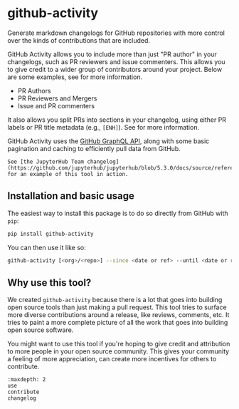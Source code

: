 # github-activity

Generate markdown changelogs for GitHub repositories with more control over the kinds of contributions that are included.

GitHub Activity allows you to include more than just "PR author" in your changelogs, such as PR reviewers and issue commenters. This allows you to give credit to a wider group of contributors around your project. Below are some examples, see [](#how-does-this-tool-define-contributions-in-the-reports) for more information.

- PR Authors
- PR Reviewers and Mergers
- Issue and PR commenters

It also allows you split PRs into sections in your changelog, using either PR labels or PR title metadata (e.g., `[ENH]`). See [](#prefixes-and-tags) for more information.

GitHub Activity uses the [GitHub GraphQL API](https://docs.github.com/en/graphql), along with some basic pagination and caching to efficiently pull data from GitHub.

```{seealso}
See [the JupyterHub Team changelog](https://github.com/jupyterhub/jupyterhub/blob/5.3.0/docs/source/reference/changelog.md) for an example of this tool in action.
```

## Installation and basic usage

The easiest way to install this package is to do so directly from GitHub with `pip`:

```bash
pip install github-activity
```

You can then use it like so:

```bash
github-activity [<org>/<repo>] --since <date or ref> --until <date or ref>
```

## Why use this tool?

We created `github-activity` because there is a lot that goes into building open source tools than just making a pull request. This tool tries to surface more diverse contributions around a release, like reviews, comments, etc. It tries to paint a more complete picture of all the work that goes into building open source software.

You might want to use this tool if you're hoping to give credit and attribution to more people in your open source community. This gives your community a feeling of more appreciation, can create more incentives for others to contribute.

```{toctree}
:maxdepth: 2
use
contribute
changelog
```
